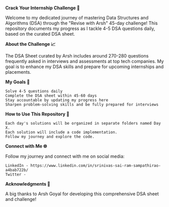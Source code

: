 **Crack Your Internship Challenge 🚀**

Welcome to my dedicated journey of mastering Data Structures and Algorithms (DSA) through the "Revise with Arsh" 45-day challenge! This repository documents my progress as I tackle 4-5 DSA questions daily, based on the curated DSA sheet.

**About the Challenge 📈**

The DSA Sheet curated by Arsh includes around 270-280 questions frequently asked in interviews and assessments at top tech companies. My goal is to enhance my DSA skills and prepare for upcoming internships and placements.

**My Goals 🎯**

    Solve 4-5 questions daily
    Complete the DSA sheet within 45-60 days
    Stay accountable by updating my progress here
    Sharpen problem-solving skills and be fully prepared for interviews

**How to Use This Repository 📂**

    Each day's solutions will be organized in separate folders named Day X.
    Each solution will include a code implementation.
    Follow my journey and explore the code.

**Connect with Me 🌐**

Follow my journey and connect with me on social media:

    LinkedIn - https://www.linkedin.com/in/srinivas-sai-ram-sampathirao-a4bab722b/
    Twitter - 

**Acknowledgments 🙏**

A big thanks to Arsh Goyal for developing this comprehensive DSA sheet and challenge!
